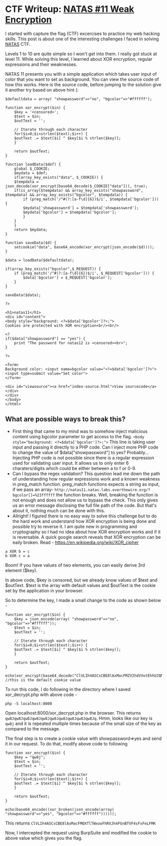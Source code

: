 # CTF Writeup: [NATAS #11 Weak Encryption](https://overthewire.org/wargames/natas/natas11.html)

I started with capture the flag (CTF) excercises to practice my web hacking skills. This post is about one of the interesting challenges I faced in solving [NATAS](https://overthewire.org/wargames/natas/) CTF.

Levels 1 to 10 are quite simple so I won't get into them. I really got stuck at level 11. While solving this level, I learned about XOR encryption, regular expressions and their weaknesses.

NATAS 11 presents you with a simple application which takes user input of color that you want to set as background. You can view the source code of how this works. Here is the source code, before jumping to the solution give it another try based on above hint (:

```
$defaultdata = array( "showpassword"=>"no", "bgcolor"=>"#ffffff");

function xor_encrypt($in) {
    $key = '<censored>';
    $text = $in;
    $outText = '';

    // Iterate through each character
    for($i=0;$i<strlen($text);$i++) {
    $outText .= $text[$i] ^ $key[$i % strlen($key)];
    }

    return $outText;
}

function loadData($def) {
    global $_COOKIE;
    $mydata = $def;
    if(array_key_exists("data", $_COOKIE)) {
    $tempdata = json_decode(xor_encrypt(base64_decode($_COOKIE["data"])), true);
    if(is_array($tempdata) && array_key_exists("showpassword", $tempdata) && array_key_exists("bgcolor", $tempdata)) {
        if (preg_match('/^#(?:[a-f\d]{6})$/i', $tempdata['bgcolor'])) {
        $mydata['showpassword'] = $tempdata['showpassword'];
        $mydata['bgcolor'] = $tempdata['bgcolor'];
        }
    }
    }
    return $mydata;
}

function saveData($d) {
    setcookie("data", base64_encode(xor_encrypt(json_encode($d))));
}

$data = loadData($defaultdata);

if(array_key_exists("bgcolor",$_REQUEST)) {
    if (preg_match('/^#(?:[a-f\d]{6})$/i', $_REQUEST['bgcolor'])) {
        $data['bgcolor'] = $_REQUEST['bgcolor'];
    }
}

saveData($data);

?>

<h1>natas11</h1>
<div id="content">
<body style="background: <?=$data['bgcolor']?>;">
Cookies are protected with XOR encryption<br/><br/>

<?
if($data["showpassword"] == "yes") {
    print "The password for natas12 is <censored><br>";
}

?>

<form>
Background color: <input name=bgcolor value="<?=$data['bgcolor']?>">
<input type=submit value="Set color">
</form>

<div id="viewsource"><a href="index-source.html">View sourcecode</a></div>
</div>
</body>
</html>

```

## What are possible ways to break this?

* First thing that came to my mind was to somehow inject malicious content using bgcolor parameter to get access to the flag.  ```<body style="background: <?=$data['bgcolor']?>;">``` This line is taking user input and passing it directly to a PHP code. Can I inject more PHP code to change the value of $data["showpassword"] to yes? Probably...
Injecting PHP code is not possible since there is a regular expression used for validating user input. It allows us to only enter 6 charaters/digits which could be either between a to f or 0-9.
* Can I bypass the regex validation? 
This question lead me down the path of understanding how regular expressions work and a known weakness in preg_match function. preg_match functions expects a string as input, if we pass an array- ```http://natas11.natas.labs.overthewire.org/?bgcolor[]=%23ffffff``` the function breaks. Well, breaking the function is not enough and does not allow us to bypass the check. This only gives us an error message disclosing the full file path of the code. But that's about it, nothing much can be done with this.
* Allright! I figured there is no easy way to solve this challenge but to do the hard work and understand how XOR encryption is being done and possible try to reverse it. I am quite new in programming and cryptography so I had no idea about how XOR encryption works and if it is reversable. A quick google search reveals that XOR encryption can be eaily broken. Read - https://en.wikipedia.org/wiki/XOR_cipher

```
a XOR b = c
b XOR c = a
```

Boom! If you have values of two elements, you can easily derive 3rd element ($key).

In above code, $key is censored, but we already know values of $text and $outText. $text is the array with default values and $outText is the cookie set by the application in your browser.

So to determine the key, I made a small change to the code as shown below -

```
function xor_encrypt($in) {
    $key = json_encode(array( "showpassword"=>"no", "bgcolor"=>"#ffffff"));
    $text = $in;
    $outText = '';

    // Iterate through each character
    for($i=0;$i<strlen($text);$i++) {
    $outText .= $text[$i] ^ $key[$i % strlen($key)];
    }

    return $outText;
}

echo(xor_encrypt(base64_decode("ClVLIh4ASCsCBE8lAxMacFMZV2hdVVotEhhUJQNVAmhSEV4sFxFeaAw="))); //this is the default cookie value

```
To run this code, I do following in the directory where I saved xor_decrypt.php with above code -
```
php -S localhost:8000 
```
Open localhost:8000/xor_decrypt.php in the browser. This returns ```qw8Jqw8Jqw8Jqw8Jqw8Jqw8Jqw8Jqw8Jqw8Jqw8Jq```. Hmm, looks like our key is ```qw8j``` and it is repeated multiple times because of the small size of the key as compared to the message.

The final step is to create a cookie value with showpassword=>yes and send it in our request. To do that, modify above code to following

```
function xor_encrypt($in) {
    $key = "qw8j";
    $text = $in;
    $outText = '';

    // Iterate through each character
    for($i=0;$i<strlen($text);$i++) {
    $outText .= $text[$i] ^ $key[$i % strlen($key)];
    }

    return $outText;
}

echo(base64_encode((xor_broken(json_encode(array( "showpassword"=>"yes", "bgcolor"=>"#ffffff"))))));
```
This returns ```ClVLIh4ASCsCBE8lAxMacFMOXTlTWxooFhRXJh4FGnBTVF4sFxFeLFMK```

Now, I intercepted the request using BurpSuite and modified the cookie to above value which gives you the flag.
